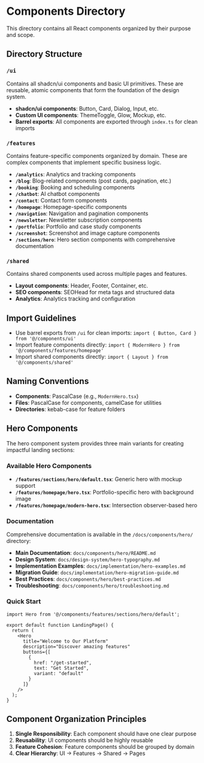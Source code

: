# Components Directory

This directory contains all React components organized by their purpose and scope.

## Directory Structure

### `/ui`
Contains all shadcn/ui components and basic UI primitives. These are reusable, atomic components that form the foundation of the design system.

- **shadcn/ui components**: Button, Card, Dialog, Input, etc.
- **Custom UI components**: ThemeToggle, Glow, Mockup, etc.
- **Barrel exports**: All components are exported through `index.ts` for clean imports

### `/features`
Contains feature-specific components organized by domain. These are complex components that implement specific business logic.

- **`/analytics`**: Analytics and tracking components
- **`/blog`**: Blog-related components (post cards, pagination, etc.)
- **`/booking`**: Booking and scheduling components
- **`/chatbot`**: AI chatbot components
- **`/contact`**: Contact form components
- **`/homepage`**: Homepage-specific components
- **`/navigation`**: Navigation and pagination components
- **`/newsletter`**: Newsletter subscription components
- **`/portfolio`**: Portfolio and case study components
- **`/screenshot`**: Screenshot and image capture components
- **`/sections/hero`**: Hero section components with comprehensive documentation

### `/shared`
Contains shared components used across multiple pages and features.

- **Layout components**: Header, Footer, Container, etc.
- **SEO components**: SEOHead for meta tags and structured data
- **Analytics**: Analytics tracking and configuration

## Import Guidelines

- Use barrel exports from `/ui` for clean imports: `import { Button, Card } from '@/components/ui'`
- Import feature components directly: `import { ModernHero } from '@/components/features/homepage'`
- Import shared components directly: `import { Layout } from '@/components/shared'`

## Naming Conventions

- **Components**: PascalCase (e.g., `ModernHero.tsx`)
- **Files**: PascalCase for components, camelCase for utilities
- **Directories**: kebab-case for feature folders

## Hero Components

The hero component system provides three main variants for creating impactful landing sections:

### Available Hero Components

- **`/features/sections/hero/default.tsx`**: Generic hero with mockup support
- **`/features/homepage/hero.tsx`**: Portfolio-specific hero with background image
- **`/features/homepage/modern-hero.tsx`**: Intersection observer-based hero

### Documentation

Comprehensive documentation is available in the `/docs/components/hero/` directory:

- **Main Documentation**: `docs/components/hero/README.md`
- **Design System**: `docs/design-system/hero-typography.md`
- **Implementation Examples**: `docs/implementation/hero-examples.md`
- **Migration Guide**: `docs/implementation/hero-migration-guide.md`
- **Best Practices**: `docs/components/hero/best-practices.md`
- **Troubleshooting**: `docs/components/hero/troubleshooting.md`

### Quick Start

```tsx
import Hero from '@/components/features/sections/hero/default';

export default function LandingPage() {
  return (
    <Hero
      title="Welcome to Our Platform"
      description="Discover amazing features"
      buttons={[
        {
          href: "/get-started",
          text: "Get Started",
          variant: "default"
        }
      ]}
    />
  );
}
```

## Component Organization Principles

1. **Single Responsibility**: Each component should have one clear purpose
2. **Reusability**: UI components should be highly reusable
3. **Feature Cohesion**: Feature components should be grouped by domain
4. **Clear Hierarchy**: UI → Features → Shared → Pages
